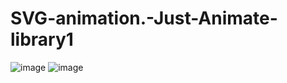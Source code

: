 # SVG-animation.-Just-Animate-library1

![image](https://github.com/kunal7216/SVG-animation.-Just-Animate-library1/assets/112888767/dcb26677-58d7-402e-b429-6db0e6e37261)
![image](https://github.com/kunal7216/SVG-animation.-Just-Animate-library1/assets/112888767/1371d6cd-64c2-4d7a-8f64-7d4b8ee0d134)
